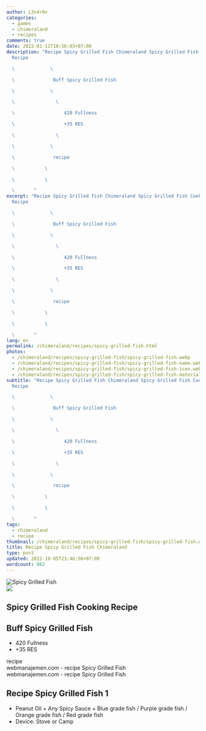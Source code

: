 ```yaml
---
author: L3n4r0x
categories:
  - games
  - chimeraland
  - recipes
comments: true
date: 2022-01-11T18:56:03+07:00
description: "Recipe Spicy Grilled Fish Chimeraland Spicy Grilled Fish Cooking
  Recipe

  \             \ 

  \              Buff Spicy Grilled Fish

  \             \ 

  \               \ 

  \                  420 Fullness

  \                  +35 RES

  \               \ 

  \             \ 

  \              recipe

  \           \ 

  \           \ 

  \       "
excerpt: "Recipe Spicy Grilled Fish Chimeraland Spicy Grilled Fish Cooking
  Recipe

  \             \ 

  \              Buff Spicy Grilled Fish

  \             \ 

  \               \ 

  \                  420 Fullness

  \                  +35 RES

  \               \ 

  \             \ 

  \              recipe

  \           \ 

  \           \ 

  \       "
lang: en
permalink: /chimeraland/recipes/spicy-grilled-fish.html
photos:
  - /chimeraland/recipes/spicy-grilled-fish/spicy-grilled-fish.webp
  - /chimeraland/recipes/spicy-grilled-fish/spicy-grilled-fish-name.webp
  - /chimeraland/recipes/spicy-grilled-fish/spicy-grilled-fish-icon.webp
  - /chimeraland/recipes/spicy-grilled-fish/spicy-grilled-fish-material.webp
subtitle: "Recipe Spicy Grilled Fish Chimeraland Spicy Grilled Fish Cooking
  Recipe

  \             \ 

  \              Buff Spicy Grilled Fish

  \             \ 

  \               \ 

  \                  420 Fullness

  \                  +35 RES

  \               \ 

  \             \ 

  \              recipe

  \           \ 

  \           \ 

  \       "
tags:
  - chimeraland
  - recipe
thumbnail: /chimeraland/recipes/spicy-grilled-fish/spicy-grilled-fish.webp
title: Recipe Spicy Grilled Fish Chimeraland
type: post
updated: 2022-10-05T23:46:56+07:00
wordcount: 862
---
```


<link
  rel="stylesheet"
  href="https://rawcdn.githack.com/dimaslanjaka/Web-Manajemen/870a349/css/bootstrap-5-3-0-alpha3-wrapper.css"
/>
<section id="bootstrap-wrapper">
  <div data-bs-theme="dark">
    <div class="card mb-2">
      <div class="card-body">
        <div class="row g-0">
          <div class="col-sm-4 position-relative mb-2">
            <img
              src="https://www.webmanajemen.com/chimeraland/recipes/spicy-grilled-fish/spicy-grilled-fish-material.webp"
              class="card-img fit-cover w-100 h-100"
              alt="Spicy Grilled Fish"
              data-fancybox="true"
            />
          </div>
          <div class="col-sm-8 mb-2">
            <div class="card-body">
              <div class="d-flex flex-row align-items-center mb-3">
                <img
                  class="d-inline-block me-2"
                  src="https://www.webmanajemen.com/chimeraland/recipes/spicy-grilled-fish/spicy-grilled-fish-icon.webp"
                  width="auto"
                  height="auto"
                  style="vertical-align: middle"
                />
                <h2 class="fs-5">Spicy Grilled Fish Cooking Recipe</h2>
              </div>
              <h2 class="card-title fs-5">Buff Spicy Grilled Fish</h2>
              <div class="card-text">
                <ul>
                  <li>420 Fullness</li>
                  <li>+35 RES</li>
                </ul>
              </div>
              <span class="badge rounded-pill">recipe</span>
            </div>
            <div class="card-footer text-end text-muted mt-auto">
              webmanajemen.com - recipe Spicy Grilled Fish
            </div>
          </div>
        </div>
      </div>
      <div class="card-footer text-end text-muted">
        webmanajemen.com - recipe Spicy Grilled Fish
      </div>
    </div>
    <div class="row mb-2">
      <div class="col-12 col-lg-6 recipe-item mb-2">
        <div class="card">
          <div class="card-body">
            <h2 class="card-title fs-5">Recipe Spicy Grilled Fish 1</h2>
            <div class="card-text">
              <ul>
                <li>
                  Peanut Oil<span> + </span>Any Spicy Sauce<span> + </span>Blue
                  grade fish<span> / </span>Purple grade fish<span> / </span
                  >Orange grade fish<span> / </span>Red grade fish
                </li>
                <li>Device: Stove or Camp</li>
              </ul>
            </div>
          </div>
        </div>
      </div>
    </div>
  </div>
</section>